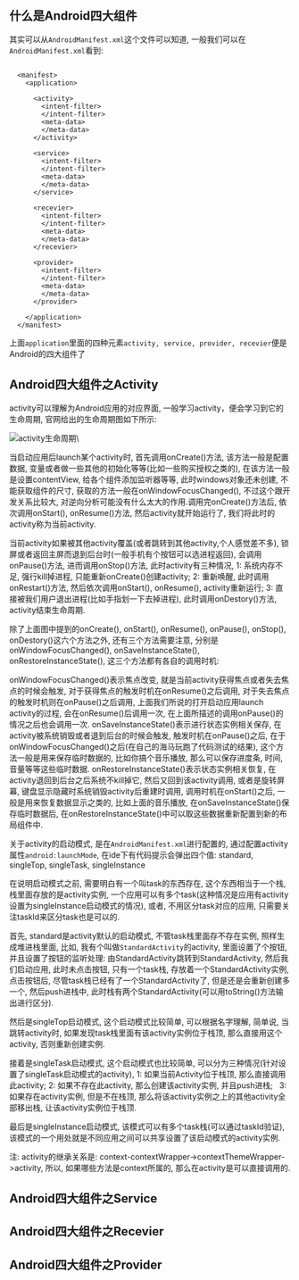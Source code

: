 ## 什么是Android四大组件

其实可以从`AndroidManifest.xml`这个文件可以知道, 一般我们可以在`AndroidManifest.xml`看到:

```

  <manifest>
    <application>
      
      <activity>
        <intent-filter>  
        </intent-filter>
        <meta-data>
        </meta-data>
      </activity>
     
      <service>
        <intent-filter>
        </intent-filter>
        <meta-data>
        </meta-data>
      </service>
      
      <recevier>
        <intent-filter>
        </intent-filter>
        <meta-data>
        </meta-data>
      </recevier>
     
      <provider>
        <intent-filter>
        </intent-filter>
        <meta-data>
        </meta-data>
      </provider>
      
    </application>  
  </manifest>

```

上面`application`里面的四种元素`activity, service, provider, recevier`便是Android的四大组件了

## Android四大组件之Activity

activity可以理解为Android应用的对应界面, 一般学习activity，便会学习到它的生命周期, 官网给出的生命周期图如下所示:

![activity生命周期](https://box.kancloud.cn/2016-03-01_56d500de6b42c.jpg)\

当启动应用后launch某个activity时, 首先调用onCreate()方法, 该方法一般是配置数据, 变量或者做一些其他的初始化等等(比如一些购买授权之类的), 在该方法一般是设置contentView, 给各个组件添加监听器等等, 此时windows对象还未创建, 不能获取组件的尺寸, 获取的方法一般在onWindowFocusChanged(), 不过这个跟开发关系比较大, 对逆向分析可能没有什么太大的作用.调用完onCreate()方法后, 依次调用onStart(), onResume()方法, 然后activity就开始运行了, 我们将此时的activity称为当前activity.

当前activity如果被其他activity覆盖(或者跳转到其他activity,个人感觉差不多), 锁屏或者返回主屏而退到后台时(一般手机有个按钮可以选进程返回), 会调用onPause()方法, 进而调用onStop()方法, 此时activity有三种情况, 1: 系统内存不足, 强行kill掉进程, 只能重新onCreate()创建activity; 2: 重新唤醒, 此时调用onRestart()方法, 然后依次调用onStart(), onResume(), activity重新运行; 3: 直接被我们用户退出进程(比如手指划一下去掉进程), 此时调用onDestory()方法, activity结束生命周期.

除了上面图中提到的onCreate(), onStart(), onResume(), onPause(), onStop(), onDestory()这六个方法之外, 还有三个方法需要注意, 分别是onWindowFocusChanged(), onSaveInstanceState(), onRestoreInstanceState(), 这三个方法都有各自的调用时机:

onWindowFocusChanged()表示焦点改变, 就是当前activity获得焦点或者失去焦点的时候会触发, 对于获得焦点的触发时机在onResume()之后调用, 对于失去焦点的触发时机则在onPause()之后调用, 上面我们所说的打开启动应用launch activity的过程, 会在onResume()后调用一次, 在上面所描述的调用onPause()的情况之后也会调用一次.
onSaveInstanceState()表示进行状态实例相关保存, 在activity被系统销毁或者退到后台的时候会触发, 触发时机在onPause()之后, 在于onWindowFocusChanged()之后(在自己的海马玩跑了代码测试的结果), 这个方法一般是用来保存临时数据的, 比如你搞个音乐播放, 那么可以保存进度条, 时间, 音量等等这些临时数据.
onRestoreInstanceState()表示状态实例相关恢复, 在activity退回到后台之后系统不kill掉它, 然后又回到该activity调用, 或者是旋转屏幕, 键盘显示隐藏时系统销毁activity后重建时调用, 调用时机在onStart()之后, 一般是用来恢复数据显示之类的, 比如上面的音乐播放, 在onSaveInstanceState()保存临时数据后, 在onRestoreInstanceState()中可以取这些数据重新配置到新的布局组件中.

关于activity的启动模式, 是在`AndroidManifest.xml`进行配置的, 通过配置activity属性`android:launchMode`, 在ide下有代码提示会弹出四个值: standard, singleTop, singleTask, singleInstance

在说明启动模式之前, 需要明白有一个叫task的东西存在, 这个东西相当于一个栈, 栈里面存放的是activity实例, 一个应用可以有多个task(这种情况是应用有activity设置为singleInstance启动模式的情况), 或者, 不用区分task对应的应用, 只需要关注taskId来区分task也是可以的.

首先, standard是activity默认的启动模式, 不管task栈里面存不存在实例, 照样生成堆进栈里面, 比如, 我有个叫做`StandardActivity`的activity, 里面设置了个按钮, 并且设置了按钮的监听处理: 由StandardActivity跳转到StandardActivity, 然后我们启动应用, 此时未点击按钮, 只有一个task栈, 存放着一个StandardActivity实例, 点击按钮后, 尽管task栈已经有了一个StandardActivity了, 但是还是会重新创建多一个, 然后push进栈中, 此时栈有两个StandardActivity(可以用toString()方法输出进行区分).

然后是singleTop启动模式, 这个启动模式比较简单, 可以根据名字理解, 简单说, 当跳转activity时, 如果发现task栈里面有该activity实例位于栈顶, 那么直接用这个activity, 否则重新创建实例.

接着是singleTask启动模式, 这个启动模式也比较简单, 可以分为三种情况(针对设置了singleTask启动模式的activity), 1: 如果当前Activity位于栈顶, 那么直接调用此activity;  2: 如果不存在此activity, 那么创建该activity实例, 并且push进栈;   3: 如果存在activity实例, 但是不在栈顶, 那么将该activity实例之上的其他activity全部移出栈, 让该activity实例位于栈顶.

最后是singleInstance启动模式, 该模式可以有多个task栈(可以通过taskId验证), 该模式的一个用处就是不同应用之间可以共享设置了该启动模式的activity实例.

注: activity的继承关系是: context-contextWrapper->contextThemeWrapper->activity, 所以, 如果哪些方法是context所属的, 那么在activity是可以直接调用的.

## Android四大组件之Service

## Android四大组件之Recevier

## Android四大组件之Provider

